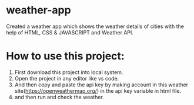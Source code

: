 # weather-app
Created a weather app which shows the weather details of cities with the help of HTML, CSS &amp; JAVASCRIPT and Weather API.


# How to use this project:

1. First download this project into local system.
2. Open the project in any editor like vs code.
3. And then copy and paste the api key by making account in this  weather site(https://openweathermap.org/) in the api key variable in html file.
4. and then run and check the weather.
